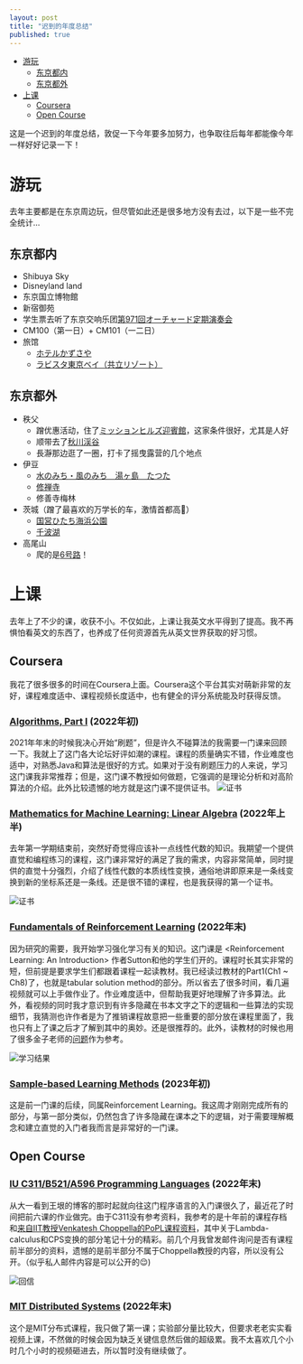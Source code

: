```yaml
---
layout: post
title: "迟到的年度总结"
published: true
---
```


- [游玩](#游玩)
  - [东京都内](#东京都内)
  - [东京都外](#东京都外)
- [上课](#上课)
  - [Coursera](#coursera)
  - [Open Course](#open-course)

这是一个迟到的年度总结，敦促一下今年要多加努力，也争取往后每年都能像今年一样好好记录一下！

# 游玩

去年主要都是在东京周边玩，但尽管如此还是很多地方没有去过，以下是一些不完全统计…

## 东京都内
  - Shibuya Sky
  - Disneyland land
  - 东京国立博物館
  - 新宿御苑
  - 学生票去听了东京交响乐团[第971回オーチャード定期演奏会](https://www.tpo.or.jp/en/concert/20220612-01.php)
  - CM100（第一日）+ CM101（一二日）
  - 旅馆
    - [ホテルかずさや](https://www.jalan.net/yad361698/)
    - [ラビスタ東京ベイ（共立リゾート）](https://www.jalan.net/yad307416/)

## 东京都外
  - 秩父
    - 蹭优惠活动，住了[ミッションヒルズ迎賓館](https://travel.yahoo.co.jp/00030436/)，这家条件很好，尤其是人好
    - 顺带去了[秋川渓谷](https://www.city.akiruno.tokyo.jp/0000001850.html)
    - 長瀞那边逛了一圈，打卡了摇曳露营的几个地点
  - 伊豆
    - [水のみち・風のみち　湯ヶ島　たつた](https://www.jalan.net/yad338409/)
    - [修禅寺](https://kanko.city.izu.shizuoka.jp/form1.html?pid=2375)
    - 修善寺梅林
  - 茨城（蹭了最喜欢的万学长的车，激情首都高🤤）
    - [国営ひたち海浜公園](https://hitachikaihin.jp/)
    - [千波湖](https://www.ibarakiguide.jp/db-kanko/senbalake.html)
  - 高尾山
    - 爬的是[6号路](https://mttakaomagazine.com/trails/6th)！

# 上课

去年上了不少的课，收获不小。不仅如此，上课让我英文水平得到了提高。我不再惧怕看英文的东西了，也养成了任何资源首先从英文世界获取的好习惯。

## Coursera

我花了很多很多的时间在Coursera上面。Coursera这个平台其实对萌新非常的友好，课程难度适中、课程视频长度适中，也有健全的评分系统能及时获得反馈。

### [Algorithms, Part I](https://www.coursera.org/learn/algorithms-part1) (2022年初)

2021年年末的时候我决心开始“刷题”，但是许久不碰算法的我需要一门课来回顾一下。我就上了这门各大论坛好评如潮的课程。课程的质量确实不错，作业难度也适中，对熟悉Java和算法是很好的方式。如果对于没有刷题压力的人来说，学习这门课我非常推荐；但是，这门课不教授如何做题，它强调的是理论分析和对高阶算法的介绍。此外比较遗憾的地方就是这门课不提供证书。
![证书](/images/post/2023-01-24-learning-tracking/Algorithm.png)

### [Mathematics for Machine Learning: Linear Algebra](https://www.coursera.org/learn/linear-algebra-machine-learning/home)  (2022年上半)

去年第一学期结束前，突然好奇觉得应该补一点线性代数的知识。我期望一个提供直觉和编程练习的课程，这门课非常好的满足了我的需求，内容非常简单，同时提供的直觉十分强烈，介绍了线性代数的本质线性变换，通俗地讲即原来是一条线变换到新的坐标系还是一条线。还是很不错的课程，也是我获得的第一个证书。

![证书](/images/post/2023-01-24-learning-tracking/Linear-Algebra.png)

### [Fundamentals of Reinforcement Learning](https://www.coursera.org/learn/fundamentals-of-reinforcement-learning) (2022年末)

因为研究的需要，我开始学习强化学习有关的知识。这门课是 \<Reinforcement Learning: An Introduction\> 作者Sutton和他的学生们开的。课程时长其实非常的短，但前提是要求学生们都跟着课程一起读教材。我已经读过教材的Part1(Ch1 ~ Ch8)了，也就是tabular solution method的部分。所以省去了很多时间，看几遍视频就可以上手做作业了。作业难度适中，但帮助我更好地理解了许多算法。此外，看视频的同时我才意识到有许多隐藏在书本文字之下的逻辑和一些算法的实现细节，我猜测也许作者是为了推销课程故意把一些重要的部分放在课程里面了，我也只有上了课之后才了解到其中的奥妙。还是很推荐的。此外，读教材的时候也用了很多金子老师的[问题](https://lecture.ecc.u-tokyo.ac.jp/~ctkaneko/rlbook/)作为参考。

![学习结果](/images/post/2023-01-24-learning-tracking/RLCourse1.png)

### [Sample-based Learning Methods](https://www.coursera.org/learn/sample-based-learning-methods) (2023年初)

这是前一门课的后续，同属Reinforcement Learning。我这周才刚刚完成所有的部分，与第一部分类似，仍然包含了许多隐藏在课本之下的逻辑，对于需要理解概念和建立直觉的入门者我而言是非常好的一门课。

## Open Course

### [IU C311/B521/A596 Programming Languages](https://cgi.luddy.indiana.edu/~c311/doku.php) (2022年末)

从大一看到王垠的博客的那时起就向往这门程序语言的入门课很久了，最近花了时间把前六课的作业做完。由于C311没有参考资料，我参考的是十年前的课程存档和[来自IIT教授Venkatesh Choppella的PoPL课程资料](https://faculty.iiit.ac.in/~venkatesh.choppella/popl/)，其中关于Lambda-calculus和CPS变换的部分笔记十分的精彩。前几个月我曾发邮件询问是否有课程前半部分的资料，遗憾的是前半部分不属于Choppella教授的内容，所以没有公开。（似乎私人邮件内容是可以公开的😌)

![回信](/images/post/2023-01-24-learning-tracking/Reply.png)

### [MIT Distributed Systems](https://pdos.csail.mit.edu/6.824/index.html) (2022年末)

这个是MIT分布式课程，我只做了第一课；实验部分量比较大，但要求老老实实看视频上课，不然做的时候会因为缺乏关键信息然后做的超级累。我不太喜欢几个小时几个小时的视频砸进去，所以暂时没有继续做了。
